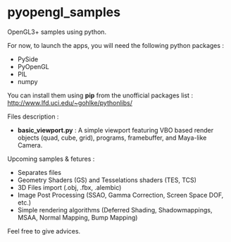 # pyopengl_samples

OpenGL3+ samples using python.

For now, to launch the apps, you will need the following python packages :
* PySide
* PyOpenGL
* PIL
* numpy

You can install them using **pip** from the unofficial packages list : http://www.lfd.uci.edu/~gohlke/pythonlibs/

Files description :

* **basic_viewport.py** : A simple viewport featuring VBO based render objects (quad, cube, grid), programs, framebuffer, and Maya-like Camera.

Upcoming samples & fetures :
* Separates files
* Geometry Shaders (GS) and Tesselations shaders (TES, TCS)
* 3D Files import (.obj, .fbx, .alembic)
* Image Post Processing (SSAO, Gamma Correction, Screen Space DOF, etc.)
* Simple rendering algorithms (Deferred Shading, Shadowmappings, MSAA, Normal Mapping, Bump Mapping)

Feel free to give advices.
